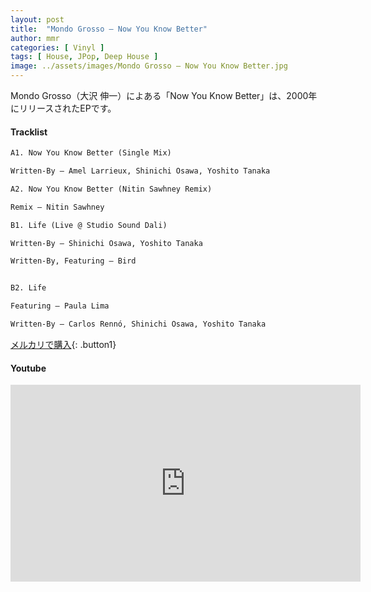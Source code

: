 ```yaml
---
layout: post
title:  "Mondo Grosso – Now You Know Better"
author: mmr
categories: [ Vinyl ]
tags: [ House, JPop, Deep House ]
image: ../assets/images/Mondo Grosso – Now You Know Better.jpg
---
```


Mondo Grosso（大沢 伸一）によある「Now You Know Better」は、2000年にリリースされたEPです。

#### Tracklist
```md
A1. Now You Know Better (Single Mix)

Written-By – Amel Larrieux, Shinichi Osawa, Yoshito Tanaka

A2. Now You Know Better (Nitin Sawhney Remix)

Remix – Nitin Sawhney

B1. Life (Live @ Studio Sound Dali)

Written-By – Shinichi Osawa, Yoshito Tanaka

Written-By, Featuring – Bird


B2. Life

Featuring – Paula Lima

Written-By – Carlos Rennó, Shinichi Osawa, Yoshito Tanaka
```

[メルカリで購入](https://jp.mercari.com/item/m14264129378?afid=6142608987){: .button1}

#### Youtube
<iframe width="560" height="315" src="https://www.youtube.com/embed/x2Nn20K9Cys?si=alFE-MZvYXbwtGHj" title="YouTube video player" frameborder="0" allow="accelerometer; autoplay; clipboard-write; encrypted-media; gyroscope; picture-in-picture; web-share" referrerpolicy="strict-origin-when-cross-origin" allowfullscreen></iframe>

